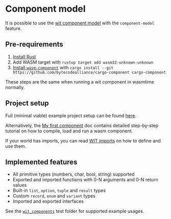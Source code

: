 # Component model

It is possible to use the [wit component model](https://github.com/WebAssembly/component-model/blob/main/design/mvp/WIT.md) with the `component-model` feature.

## Pre-requirements

1. [Install Rust](https://www.rust-lang.org/tools/install)
2. Add WASM target with `rustup target add wasm32-unknown-unknown`
3. [Install `wasm-component`](https://github.com/bytecodealliance/cargo-component)
   with `cargo install --git https://github.com/bytecodealliance/cargo-component cargo-component`


These steps are the same when running a wit component in wasmtime normally.

## Project setup

Full (minimal viable) example project setup can be found [here](https://github.com/kajacx/wasm-playground/tree/wasm-bridge-03-universal-component).

Alternatively, the [My first component](CM/my_first_component.md) doc
contains detailed step-by-step tutorial on how to compile, load and run a wasm component.

If your world has imports, you can read [WIT imports](CM/wit_imports.md) on how to define and use them.

## Implemented features

- All primitive types (numbers, char, bool, string) supported
- Exported and imported functions with 0-N arguments and 0-N return values
- Built-in `list`, `option`, `tuple` and `result` types
- Custom `record`, `enum` and `variant` types
- Imported and exported interfaces

See the [`wit_components`](/tests/wit_components) test folder for supported example usages.
